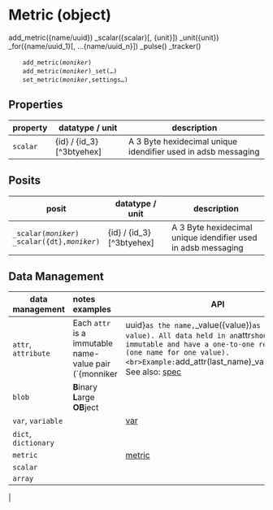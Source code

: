 # Metric (object)



add_metric({name/uuid})
	_scalar({scalar}[, {unit}])
	_unit({unit})
	_for({name/uuid_1}[, …{name/uuid_n}])
	_pulse()
	_tracker()


&nbsp;&nbsp;&nbsp;&nbsp;&nbsp;&nbsp; `add_metric(`*`moniker`*`)`<br>
&nbsp;&nbsp;&nbsp;&nbsp;&nbsp;&nbsp; `add_metric(`*`moniker`*`)_set(…)`<br>
&nbsp;&nbsp;&nbsp;&nbsp;&nbsp;&nbsp; `set_metric(`*`moniker`*`,settings…)`<br>

## Properties

| property | datatype / unit | description |
| --- | --- | --- |
| `scalar` | {id} / {id_3}[^3btyehex] | A 3 Byte hexidecimal unique idendifier used in adsb messaging |

## Posits

| posit | datatype / unit | description |
| --- | --- | --- |
| `_scalar(`*`moniker`*`)`<br>`_scalar({dt},`*`moniker`*`)` | {id} / {id_3}[^3btyehex] | A 3 Byte hexidecimal unique idendifier used in adsb messaging |


## <a name="datamgt"></a> Data Management

| data management | notes<br>examples | API |
|--|:--|--|
| `attr`, `attribute` <a name="arena"></a> | Each `attr` is a immutable name-value pair (`{monniker|uuid}` as the name, `_value({value})` as the value). All data held in an `attr` should be immutable and have a one-to-one relationship (one name for one value).<br>Example: `add_attr(last_name)_value(Jones);` <br>See also: [spec](#spec) | [attr](/attr.md) |
| `blob` <a name="blob"></a> | **B**inary **L**arge **OB**ject |
| `var`, `variable` | | [var](/var.md) |
| `dict`, `dictionary` | | |
| `metric` | | [metric](/metric.md) |
| `scalar`
| `array`
| 